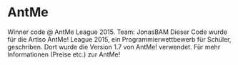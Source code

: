 # AntMe
Winner code @ AntMe League 2015. Team: JonasBAM
Dieser Code wurde für die Artiso AntMe! League 2015, ein Programmierwettbewerb für Schüler, geschriben. Dort wurde die Version 1.7 von AntMe! verwendet. Für mehr Informationen (Preise etc.) zur AntMe!
